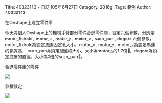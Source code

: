 Title: 40323143 -  日誌  105年6月27日
Category: 2016g1
Tags: 範例
Author: 40323143

在Onshape上建立零件庫
<!-- PELICAN_END_SUMMARY -->


今天將個人Onshape上的機械手臂部分零件合進零件庫，設定六個參數，分別是motor_fixhole , motor_x , motor_y , motor_z , suan_pan , degore 六個參數，motor_fixhole為設定馬達固定孔大小，motor_x , motor_y , motor_z為設定馬達的長寬高， suan_pan為設定旋盤的大小，大小為motor_y的1.7倍，degore為設定底座的直徑，大小為3倍的suan_pan。


合進零件庫的零件

<img src="http://i.imgur.com/VoMTC8g.png">

參數設定

<img src="http://i.imgur.com/AsRWjtd.png">